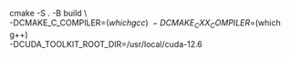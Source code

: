cmake -S . -B build \                          
      -DCMAKE_C_COMPILER=$(which gcc) \
      -DCMAKE_CXX_COMPILER=$(which g++) \
      -DCUDA_TOOLKIT_ROOT_DIR=/usr/local/cuda-12.6